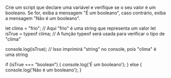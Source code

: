 Crie um script que declare uma variável e verifique se o seu valor é um booleano. Se for, exiba a mensagem "É um booleano", caso contrário, exiba a mensagem "Não é um booleano".


let clima = "frio"; // Aqui "frio" é uma string que representa um valor
let isTrue = typeof clima; // A função typeof será usada para verificar o tipo de "clima"

console.log(isTrue); // Isso imprimirá "string" no console, pois "clima" é uma string

if (isTrue === "boolean") {
    console.log('É um booleano');
} else {
    console.log('Não é um booleano');
}